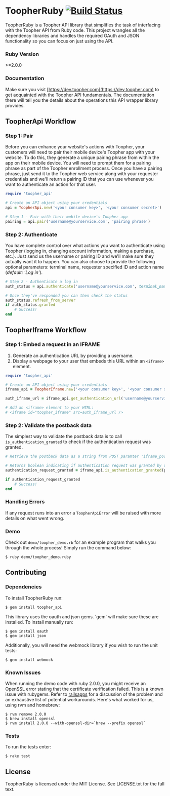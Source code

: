 # ToopherRuby [![Build Status](https://travis-ci.org/toopher/toopher-ruby.png?branch=master)](https://travis-ci.org/toopher/toopher-ruby)

ToopherRuby is a Toopher API library that simplifies the task of interfacing with the Toopher API from Ruby code. This project wrangles all the dependency libraries and handles the required OAuth and JSON functionality so you can focus on just using the API.

### Ruby Version
\>=2.0.0

### Documentation
Make sure you visit [https://dev.toopher.com](https://dev.toopher.com) to get acquainted with the Toopher API fundamentals.  The documentation there will tell you the details about the operations this API wrapper library provides.

## ToopherApi Workflow

### Step 1: Pair
Before you can enhance your website's actions with Toopher, your customers will need to pair their mobile device's Toopher app with your website.  To do this, they generate a unique pairing phrase from within the app on their mobile device.  You will need to prompt them for a pairing phrase as part of the Toopher enrollment process.  Once you have a pairing phrase, just send it to the Toopher web service along with your requester credentials and we'll return a pairing ID that you can use whenever you want to authenticate an action for that user.

```ruby
require 'toopher_api'

# Create an API object using your credentials
api = ToopherApi.new('<your consumer key>', '<your consumer secret>')

# Step 1 - Pair with their mobile device's Toopher app
pairing = api.pair('username@yourservice.com', 'pairing phrase')
```

### Step 2: Authenticate
You have complete control over what actions you want to authenticate using Toopher (logging in, changing account information, making a purchase, etc.). Just send us the username or pairing ID and we'll make sure they actually want it to happen. You can also choose to provide the following optional parameters: terminal name, requester specified ID and action name (*default: 'Log in'*).

```ruby
# Step 2 - Authenticate a log in
auth_status = api.authenticate('username@yourservice.com', terminal_name: 'my computer')

# Once they've responded you can then check the status
auth_status.refresh_from_server
if auth_status.granted
    # Success!
end
```

## ToopherIframe Workflow

### Step 1: Embed a request in an IFRAME
1. Generate an authentication URL by providing a username.
2. Display a webpage to your user that embeds this URL within an `<iframe>` element.

```ruby
require 'toopher_api'

# Create an API object using your credentials
iframe_api = ToopherIframe.new('<your consumer key>', '<your consumer secret>')

auth_iframe_url = iframe_api.get_authentication_url('username@yourservice.com')

# Add an <iframe> element to your HTML:
# <iframe id="toopher_iframe" src=auth_iframe_url />
```

### Step 2: Validate the postback data

The simplest way to validate the postback data is to call `is_authentication_granted` to check if the authentication request was granted.

```ruby
# Retrieve the postback data as a string from POST paramter 'iframe_postback_data'

# Returns boolean indicating if authentication request was granted by user
authentication_request_granted = iframe_api.is_authentication_granted(postback_data)

if authentication_request_granted
    # Success!
end
```

### Handling Errors
If any request runs into an error a `ToopherApiError` will be raised with more details on what went wrong.


### Demo
Check out `demo/toopher_demo.rb` for an example program that walks you through the whole process!  Simply run the command below:
```shell
$ ruby demo/toopher_demo.ruby
```

## Contributing
### Dependencies
To install ToopherRuby run:
```shell
$ gem install toopher_api
```

This library uses the oauth and json gems.  'gem' will make sure these are installed.  To install manually run:
```shell
$ gem install oauth
$ gem install json
```

Additionally, you will need the webmock library if you wish to run the unit tests:
```shell
$ gem install webmock
```


### Known Issues
When running the demo code with ruby 2.0.0, you might receive an OpenSSL error stating that the certificate verification failed.  This is a known issue with rubygems. Refer to [railsapps](http://railsapps.github.com/openssl-certificate-verify-failed.html) for a discussion of the problem and an exhaustive list of potential workarounds.  Here's what worked for us, using rvm and homebrew:
```shell
$ rvm remove 2.0.0
$ brew install openssl
$ rvm install 2.0.0 --with-openssl-dir=`brew --prefix openssl`
```

### Tests
To run the tests enter:
```shell
$ rake test
```

## License
ToopherRuby is licensed under the MIT License. See LICENSE.txt for the full text.
